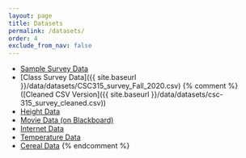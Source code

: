 ```yaml
---
layout: page
title: Datasets  
permalink: /datasets/
order: 4
exclude_from_nav: false 
---
```


* [Sample Survey Data](https://gdancik.github.io/CSC-315/data/datasets/survey.txt)
* [Class Survey Data]({{ site.baseurl }}/data/datasets/CSC315_survey_Fall_2020.csv)
{% comment %}
([Cleaned CSV Version]({{ site.baseurl }}/data/datasets/csc-315_survey_cleaned.csv))
* [Height Data](http://pastebin.com/raw/g7UdTFKG)
* [Movie Data (on Blackboard)](https://ct-ecsu.blackboard.com/webapps/login/) 
* [Internet Data](http://pastebin.com/raw/enxWu6R6)
* [Temperature Data](http://pastebin.com/raw/KZgkViBK)
* [Cereal Data](http://pastebin.com/raw/0G6DrHyC)
{% endcomment %}
